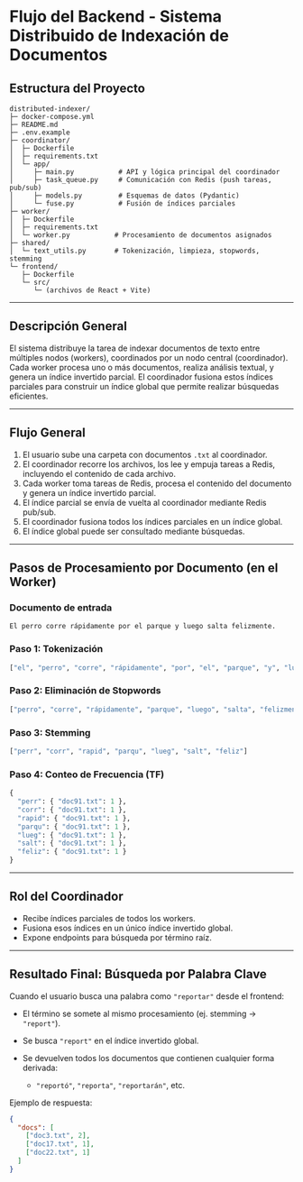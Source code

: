 # Flujo del Backend - Sistema Distribuido de Indexación de Documentos

## Estructura del Proyecto

```
distributed-indexer/
├─ docker-compose.yml
├─ README.md
├─ .env.example
├─ coordinator/
│  ├─ Dockerfile
│  ├─ requirements.txt
│  └─ app/
│     ├─ main.py           # API y lógica principal del coordinador
│     ├─ task_queue.py     # Comunicación con Redis (push tareas, pub/sub)
│     ├─ models.py         # Esquemas de datos (Pydantic)
│     └─ fuse.py           # Fusión de índices parciales
├─ worker/
│  ├─ Dockerfile
│  ├─ requirements.txt
│  └─ worker.py           # Procesamiento de documentos asignados
├─ shared/
│  └─ text_utils.py       # Tokenización, limpieza, stopwords, stemming
└─ frontend/
   ├─ Dockerfile
   └─ src/
      └─ (archivos de React + Vite)
```

---

## Descripción General

El sistema distribuye la tarea de indexar documentos de texto entre múltiples nodos (workers), coordinados por un nodo central (coordinador). Cada worker procesa uno o más documentos, realiza análisis textual, y genera un índice invertido parcial. El coordinador fusiona estos índices parciales para construir un índice global que permite realizar búsquedas eficientes.

---

## Flujo General

1. El usuario sube una carpeta con documentos `.txt` al coordinador.
2. El coordinador recorre los archivos, los lee y empuja tareas a Redis, incluyendo el contenido de cada archivo.
3. Cada worker toma tareas de Redis, procesa el contenido del documento y genera un índice invertido parcial.
4. El índice parcial se envía de vuelta al coordinador mediante Redis pub/sub.
5. El coordinador fusiona todos los índices parciales en un índice global.
6. El índice global puede ser consultado mediante búsquedas.

---

## Pasos de Procesamiento por Documento (en el Worker)

### Documento de entrada

```
El perro corre rápidamente por el parque y luego salta felizmente.
```

### Paso 1: Tokenización

```python
["el", "perro", "corre", "rápidamente", "por", "el", "parque", "y", "luego", "salta", "felizmente"]
```

### Paso 2: Eliminación de Stopwords

```python
["perro", "corre", "rápidamente", "parque", "luego", "salta", "felizmente"]
```

### Paso 3: Stemming

```python
["perr", "corr", "rapid", "parqu", "lueg", "salt", "feliz"]
```

### Paso 4: Conteo de Frecuencia (TF)

```python
{
  "perr": { "doc91.txt": 1 },
  "corr": { "doc91.txt": 1 },
  "rapid": { "doc91.txt": 1 },
  "parqu": { "doc91.txt": 1 },
  "lueg": { "doc91.txt": 1 },
  "salt": { "doc91.txt": 1 },
  "feliz": { "doc91.txt": 1 }
}
```

---

## Rol del Coordinador

* Recibe índices parciales de todos los workers.
* Fusiona esos índices en un único índice invertido global.
* Expone endpoints para búsqueda por término raíz.

---

## Resultado Final: Búsqueda por Palabra Clave

Cuando el usuario busca una palabra como `"reportar"` desde el frontend:

* El término se somete al mismo procesamiento (ej. stemming → `"report"`).
* Se busca `"report"` en el índice invertido global.
* Se devuelven todos los documentos que contienen cualquier forma derivada:

  * `"reportó"`, `"reporta"`, `"reportarán"`, etc.

Ejemplo de respuesta:

```json
{
  "docs": [
    ["doc3.txt", 2],
    ["doc17.txt", 1],
    ["doc22.txt", 1]
  ]
}
```
